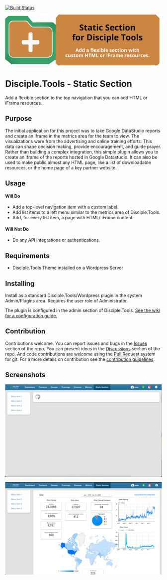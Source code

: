 [![Build Status](https://travis-ci.com/DiscipleTools/disciple-tools-static-section.svg?branch=master)](https://travis-ci.com/DiscipleTools/disciple-tools-static-section.svg?branch=master)

![Static Section](https://raw.githubusercontent.com/DiscipleTools/disciple-tools-static-section/master/documentation/static-section-banner.png)
# Disciple.Tools - Static Section

Add a flexible section to the top navigation that you can add HTML or iFrame resources.

## Purpose

The initial application for this project was to take Google DataStudio reports
and create an iframe in the metrics area for the team to view. The visualizations were from
the advertising and online training efforts. This data can shape decision making, provide encouragement,
and guide prayer. Rather than building a complex integration, this simple
plugin allows you to create an iframe of the reports hosted in Google Datastudio. It can also be used to
make public almost any HTML page, like a list of downloadable resources, or the home page of a key partner
website.

## Usage

#### Will Do

- Add a top-level navigation item with a custom label.
- Add list items to a left menu similar to the metrics area of Disciple.Tools.
- Add, for every list item, a page with HTML/ iFrame content.

#### Will Not Do

- Do any API integrations or authentications.

## Requirements

- Disciple.Tools Theme installed on a Wordpress Server

## Installing

Install as a standard Disciple.Tools/Wordpress plugin in the system Admin/Plugins area. Requires the user role of Administrator.

The plugin is configured in the admin section of Disciple.Tools. [See the wiki for a configuration guide.](https://github.com/DiscipleTools/disciple-tools-static-section/wiki)

## Contribution

Contributions welcome. You can report issues and bugs in the
[Issues](https://github.com/DiscipleTools/disciple-tools-static-section/issues) section of the repo. You can present ideas
in the [Discussions](https://github.com/DiscipleTools/disciple-tools-static-section/discussions) section of the repo. And
code contributions are welcome using the [Pull Request](https://github.com/DiscipleTools/disciple-tools-static-section/pulls)
system for git. For a more details on contribution see the
[contribution guidelines](https://github.com/DiscipleTools/disciple-tools-static-section/blob/master/CONTRIBUTING.md).


## Screenshots

![screenshot](https://raw.githubusercontent.com/DiscipleTools/disciple-tools-static-section/master/documentation/snapshot-1.png)

![screenshot](https://raw.githubusercontent.com/DiscipleTools/disciple-tools-static-section/master/documentation/snapshot-2.png)





